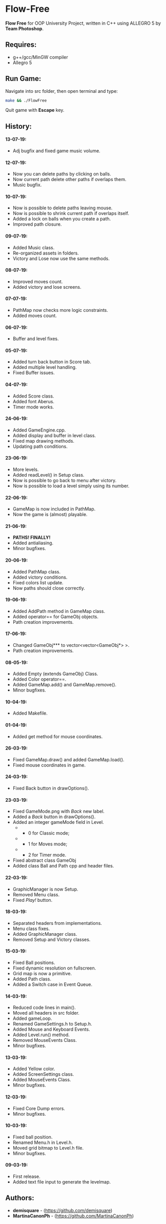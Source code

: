 # Flow-Free
**Flow Free** for OOP University Project, written in C++ using ALLEGRO 5 by **Team Photoshop**.

## Requires:
 - g++/gcc/MinGW compiler
 - Allegro 5

## Run Game:
Navigate into src folder, then open terminal and type:
```bash
make && ./FlowFree
```
Quit game with **Escape** key.

## History:
#### 13-07-19:
- Adj bugfix and fixed game music volume.

#### 12-07-19:
- Now you can delete paths by clicking on balls.
- Now current path delete other paths if overlaps them.
- Music bugfix.

#### 10-07-19:
- Now is possible to delete paths leaving mouse.
- Now is possible to shrink current path if overlaps itself.
- Added a lock on balls when you create a path.
- Improved path closure.

#### 09-07-19:
- Added Music class.
- Re-organized assets in folders.
- Victory and Lose now use the same methods.

#### 08-07-19:
- Improved moves count.
- Added victory and lose screens.

#### 07-07-19:
- PathMap now checks more logic constraints.
- Added moves count.

#### 06-07-19:
- Buffer and level fixes.

#### 05-07-19:
- Added turn back button in Score tab.
- Added multiple level handling.
- Fixed Buffer issues.

#### 04-07-19:
- Added Score class.
- Added font Aberus.
- Timer mode works.

#### 24-06-19:
- Added GameEngine.cpp.
- Added display and buffer in level class.
- Fixed map drawing methods.
- Updating path conditions.

#### 23-06-19:
- More levels.
- Added readLevel() in Setup class.
- Now is possible to go back to menu after victory.
- Now is possible to load a level simply using its number.

#### 22-06-19:
- GameMap is now included in PathMap.
- Now the game is (almost) playable.

#### 21-06-19:
- **PATHS! FINALLY!**
- Added antialiasing.
- Minor bugfixes.

#### 20-06-19:
- Added PathMap class.
- Added victory conditions.
- Fixed colors list update.
- Now paths should close correctly.

#### 19-06-19:
- Added AddPath method in GameMap class.
- Added operator== for GameObj objects.
- Path creation improvements.

#### 17-06-19:
- Changed GameObj*** to vector<vector<GameObj*> >.
- Path creation improvements.

#### 08-05-19:
- Added Empty (extends GameObj) Class.
- Added Color operator==.
- Added GameMap.add() and GameMap.remove().
- Minor bugfixes.

#### 10-04-19:
- Added Makefile.

#### 01-04-19:
- Added get method for mouse coordinates.

#### 26-03-19:
- Fixed GameMap.draw() and added GameMap.load().
- Fixed mouse coordinates in game.

#### 24-03-19:
- Fixed Back button in drawOptions().

#### 23-03-19:
- Fixed GameMode.png with _Back_ new label.
- Added a _Back_ button in drawOptions().
- Added an integer gameMode field in Level.
    - - 0 for Classic mode;
    - - 1 for Moves mode;
    - - 2 for Timer mode.
- Fixed abstract class GameObj
- Added class Ball and Path cpp and header files.

#### 22-03-19:
- GraphicManager is now Setup.
- Removed Menu class.
- Fixed _Play!_ button.

#### 18-03-19:
- Separated headers from implementations.
- Menu class fixes.
- Added GraphicManager class.
- Removed Setup and Victory classes.

#### 15-03-19:
- Fixed Ball positions.
- Fixed dynamic resolution on fullscreen.
- Grid map is now a primitive.
- Added Path class.
- Added a Switch case in Event Queue.

#### 14-03-19:
- Reduced code lines in main().
- Moved all headers in src folder.
- Added gameLoop.
- Renamed GameSettings.h to Setup.h.
- Added Mouse and Keyboard Events.
- Added Level.run() method.
- Removed MouseEvents Class.
- Minor bugfixes.

#### 13-03-19:
- Added Yellow color.
- Added ScreenSettings class.
- Added MouseEvents Class.
- Minor bugfixes.

#### 12-03-19:
- Fixed Core Dump errors.
- Minor bugfixes.

#### 10-03-19:
- Fixed ball position.
- Renamed Menu.h in Level.h.
- Moved grid bitmap to Level.h file.
- Minor bugfixes.

#### 09-03-19:
- First release.
- Added text file input to generate the levelmap.

## Authors:
* **demisquare** - (https://github.com/demisquare)
* **MartinaCanonPh** - (https://github.com/MartinaCanonPh)
